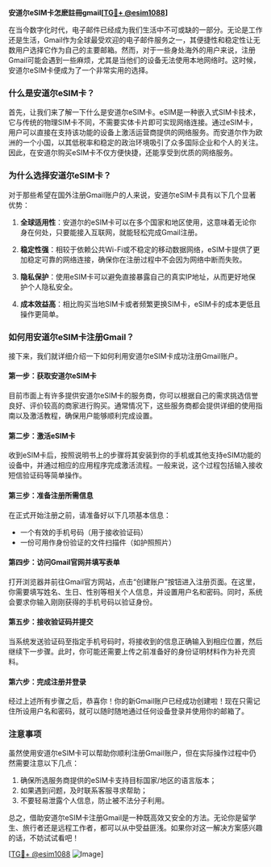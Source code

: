 **安道尔eSIM卡怎麽註冊gmail[[TG💪+ @esim1088](https://t.me/s/esim1088)]**

在当今数字化时代，电子邮件已经成为我们生活中不可或缺的一部分。无论是工作还是生活，Gmail作为全球最受欢迎的电子邮件服务之一，其便捷性和稳定性让无数用户选择它作为自己的主要邮箱。然而，对于一些身处海外的用户来说，注册Gmail可能会遇到一些麻烦，尤其是当他们的设备无法使用本地网络时。这时候，安道尔eSIM卡便成为了一个非常实用的选择。

### 什么是安道尔eSIM卡？

首先，让我们来了解一下什么是安道尔eSIM卡。eSIM是一种嵌入式SIM卡技术，它与传统的物理SIM卡不同，不需要实体卡片即可实现网络连接。通过eSIM卡，用户可以直接在支持该功能的设备上激活运营商提供的网络服务。而安道尔作为欧洲的一个小国，以其低税率和稳定的政治环境吸引了众多国际企业和个人的关注。因此，在安道尔购买eSIM卡不仅方便快捷，还能享受到优质的网络服务。

### 为什么选择安道尔eSIM卡？

对于那些希望在国外注册Gmail账户的人来说，安道尔eSIM卡具有以下几个显著优势：

1. **全球适用性**：安道尔的eSIM卡可以在多个国家和地区使用，这意味着无论你身在何处，只要能接入互联网，就能轻松完成Gmail注册。
   
2. **稳定性强**：相较于依赖公共Wi-Fi或不稳定的移动数据网络，eSIM卡提供了更加稳定可靠的网络连接，确保你在注册过程中不会因为网络中断而失败。

3. **隐私保护**：使用eSIM卡可以避免直接暴露自己的真实IP地址，从而更好地保护个人隐私安全。

4. **成本效益高**：相比购买当地SIM卡或者频繁更换SIM卡，eSIM卡的成本更低且操作更简单。

### 如何用安道尔eSIM卡注册Gmail？

接下来，我们就详细介绍一下如何利用安道尔eSIM卡成功注册Gmail账户。

#### 第一步：获取安道尔eSIM卡

目前市面上有许多提供安道尔eSIM卡的服务商，你可以根据自己的需求挑选信誉良好、评价较高的商家进行购买。通常情况下，这些服务商都会提供详细的使用指南以及激活教程，确保用户能够顺利完成设置。

#### 第二步：激活eSIM卡

收到eSIM卡后，按照说明书上的步骤将其安装到你的手机或其他支持eSIM功能的设备中，并通过相应的应用程序完成激活流程。一般来说，这个过程包括输入接收短信验证码等简单操作。

#### 第三步：准备注册所需信息

在正式开始注册之前，请准备好以下几项基本信息：
- 一个有效的手机号码（用于接收验证码）
- 一份可用作身份验证的文件扫描件（如护照照片）

#### 第四步：访问Gmail官网并填写表单

打开浏览器并前往Gmail官方网站，点击“创建账户”按钮进入注册页面。在这里，你需要填写姓名、生日、性别等相关个人信息，并设置用户名和密码。同时，系统会要求你输入刚刚获得的手机号码以验证身份。

#### 第五步：接收验证码并提交

当系统发送验证码至指定手机号码时，将接收到的信息正确输入到相应位置，然后继续下一步骤。此时，你可能还需要上传之前准备好的身份证明材料作为补充资料。

#### 第六步：完成注册并登录

经过上述所有步骤之后，恭喜你！你的新Gmail账户已经成功创建啦！现在只需记住所设用户名和密码，就可以随时随地通过任何设备登录并使用你的邮箱了。

### 注意事项

虽然使用安道尔eSIM卡可以帮助你顺利注册Gmail账户，但在实际操作过程中仍然需要注意以下几点：

1. 确保所选服务商提供的eSIM卡支持目标国家/地区的语言版本；
2. 如果遇到问题，及时联系客服寻求帮助；
3. 不要轻易泄露个人信息，防止被不法分子利用。

总之，借助安道尔eSIM卡注册Gmail是一种既高效又安全的方法。无论你是留学生、旅行者还是远程工作者，都可以从中受益匪浅。如果你对这一解决方案感兴趣的话，不妨试试看吧！

[[TG💪+ @esim1088](https://t.me/s/esim1088) ![Image](https://i.postimg.cc/4NQfJmqS/Snipaste-2025-05-13-00-14-12.png)]